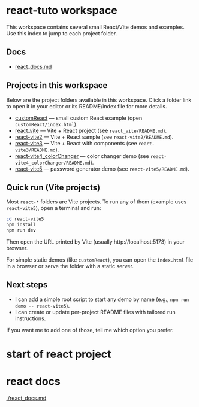 # react-tuto workspace

This workspace contains several small React/Vite demos and examples. Use this index to jump to each project folder.

## Docs

- [react_docs.md](./react_docs.md)

## Projects in this workspace

Below are the project folders available in this workspace. Click a folder link to open it in your editor or its README/index file for more details.

- [customReact](./customReact/) — small custom React example (open `customReact/index.html`).
- [react_vite](./react_vite/) — Vite + React project (see `react_vite/README.md`).
- [react-vite2](./react-vite2/) — Vite + React sample (see `react-vite2/README.md`).
- [react-vite3](./react-vite3/) — Vite + React with components (see `react-vite3/README.md`).
- [react-vite4_colorChanger](./react-vite4_colorChanger/) — color changer demo (see `react-vite4_colorChanger/README.md`).
- [react-vite5](./react-vite5/) — password generator demo (see `react-vite5/README.md`).

## Quick run (Vite projects)

Most `react-*` folders are Vite projects. To run any of them (example uses `react-vite5`), open a terminal and run:

```powershell
cd react-vite5
npm install
npm run dev
```

Then open the URL printed by Vite (usually http://localhost:5173) in your browser.

For simple static demos (like `customReact`), you can open the `index.html` file in a browser or serve the folder with a static server.

## Next steps

- I can add a simple root script to start any demo by name (e.g., `npm run demo -- react-vite5`).
- I can create or update per-project README files with tailored run instructions.

If you want me to add one of those, tell me which option you prefer.
# start of react project

# react docs

[./react_docs.md](./react_docs.md)
